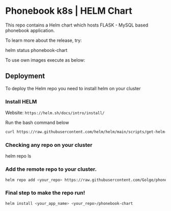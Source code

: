 # Phonebook k8s | HELM Chart

This repo contains a Helm chart which hosts FLASK - MySQL based phonebook application. 

To learn more about the release, try:

helm status phonebook-chart

To use own images execute as below:

## Deployment
To deploy the Helm repo you need to install helm on your cluster

### Install HELM
Website:
```https://helm.sh/docs/intro/install/```

Run the bash command below

```bash 
curl https://raw.githubusercontent.com/helm/helm/main/scripts/get-helm-3 | bash 
```

### Checking any repo on your cluster

helm repo ls

### Add the remote repo to your cluster.
```bash
helm repo add <your_repo> https://raw.githubusercontent.com/Golge/phonebook-repo/main 
```

### Final step to make the repo run! 

```bash 
helm install <your_app_name> <your_repo>/phonebook-chart
```
